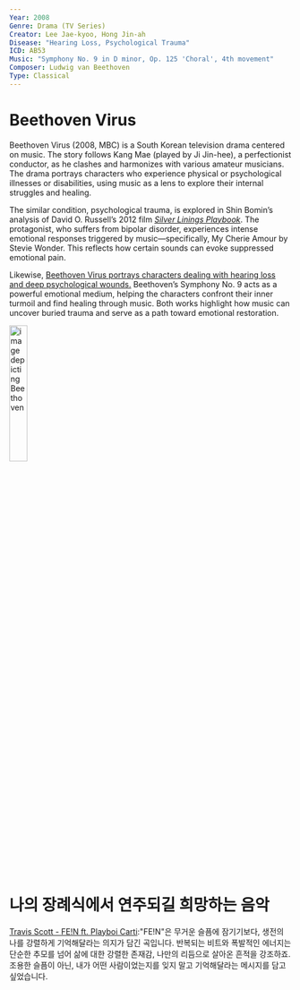 ```yaml
---
Year: 2008
Genre: Drama (TV Series)
Creator: Lee Jae-kyoo, Hong Jin-ah
Disease: "Hearing Loss, Psychological Trauma"
ICD: AB53
Music: "Symphony No. 9 in D minor, Op. 125 'Choral', 4th movement"
Composer: Ludwig van Beethoven
Type: Classical
---
```

# Beethoven Virus


Beethoven Virus (2008, MBC) is a South Korean television drama centered on music. The story follows Kang Mae (played by Ji Jin-hee), a perfectionist conductor, as he clashes and harmonizes with various amateur musicians. The drama portrays characters who experience physical or psychological illnesses or disabilities, using music as a lens to explore their internal struggles and healing.

The similar condition, psychological trauma, is explored in Shin Bomin’s analysis of David O. Russell’s 2012 film [*Silver Linings Playbook*](shin_bomin.md). The protagonist, who suffers from bipolar disorder, experiences intense emotional responses triggered by music—specifically, My Cherie Amour by Stevie Wonder. This reflects how certain sounds can evoke suppressed emotional pain.

Likewise, [Beethoven Virus portrays characters dealing with hearing loss and deep psychological wounds.](https://youtu.be/cep8Ru4TL4k?si=RJ6CZzAS0lDtlUtG) Beethoven’s Symphony No. 9 acts as a powerful emotional medium, helping the characters confront their inner turmoil and find healing through music. Both works highlight how music can uncover buried trauma and serve as a path toward emotional restoration. 

<img src="./park_jinpyo_img.png" alt="image depicting Beethoven" style="width:25%;" />

# 나의 장례식에서 연주되길 희망하는 음악
[Travis Scott - FE!N ft. Playboi Carti](https://www.youtube.com/watch?v=B9synWjqBn8):"FE!N"은 무거운 슬픔에 잠기기보다, 생전의 나를 강렬하게 기억해달라는 의지가 담긴 곡입니다. 반복되는 비트와 폭발적인 에너지는 단순한 추모를 넘어 삶에 대한 강렬한 존재감, 나만의 리듬으로 살아온 흔적을 강조하죠. 조용한 슬픔이 아닌, 내가 어떤 사람이었는지를 잊지 말고 기억해달라는 메시지를 담고 싶었습니다.
